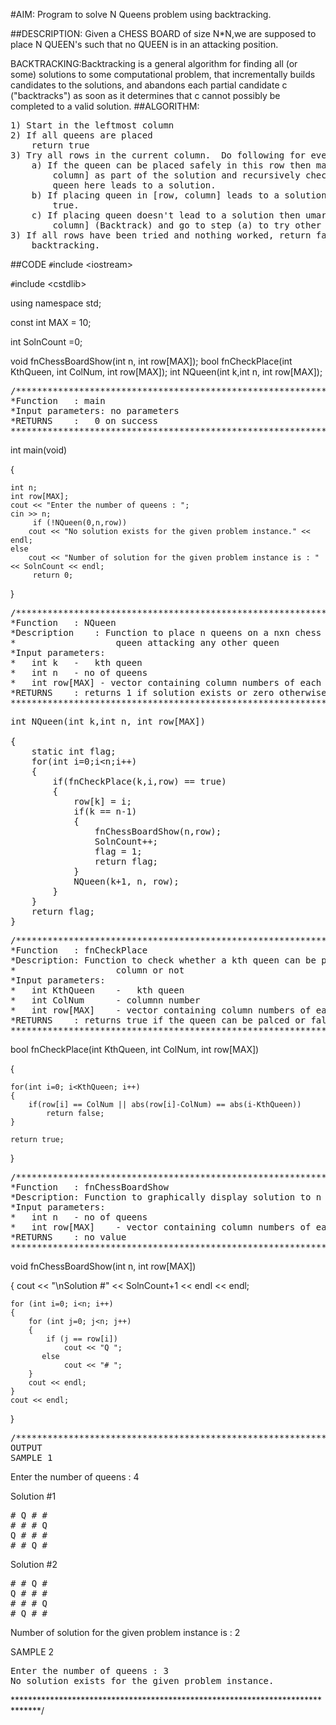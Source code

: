 #AIM: Program to solve N Queens problem using backtracking.

##DESCRIPTION:
Given a CHESS BOARD of size N*N,we are supposed to place N QUEEN's such that no QUEEN is in an attacking position.

BACKTRACKING:Backtracking is a general algorithm for finding all (or some) solutions to some computational problem, that incrementally builds candidates to the solutions, and abandons each partial candidate c ("backtracks") as soon as it determines that c cannot possibly be completed to a valid solution.
##ALGORITHM:
<pre>1) Start in the leftmost column
2) If all queens are placed
    return true
3) Try all rows in the current column.  Do following for every tried row.
    a) If the queen can be placed safely in this row then mark this [row, 
        column] as part of the solution and recursively check if placing  
        queen here leads to a solution.
    b) If placing queen in [row, column] leads to a solution then return 
        true.
    c) If placing queen doesn't lead to a solution then umark this [row, 
        column] (Backtrack) and go to step (a) to try other rows.
3) If all rows have been tried and nothing worked, return false to trigger 
    backtracking.</pre>
##CODE
`#`include &lt;iostream>

`#`include &lt;cstdlib>

using namespace std;

const int MAX = 10;

int SolnCount =0;

void fnChessBoardShow(int n, int row[MAX]);
bool fnCheckPlace(int KthQueen, int ColNum, int row[MAX]);
int NQueen(int k,int n, int row[MAX]);

<pre>/******************************************************************************
*Function	: main
*Input parameters: no parameters
*RETURNS	:	0 on success
******************************************************************************/</pre>
int main(void)

{

	int n;
	int row[MAX];
	cout << "Enter the number of queens : ";
	cin >> n;
         if (!NQueen(0,n,row))
		cout << "No solution exists for the given problem instance." << endl;
	else
		cout << "Number of solution for the given problem instance is : " << SolnCount << endl;
         return 0;
}
<pre>/******************************************************************************
*Function	: NQueen
*Description	: Function to place n queens on a nxn chess board without any 
*					queen attacking any other queen 
*Input parameters:
*	int k	-	kth queen
*	int n	- no of queens
*	int row[MAX] - vector containing column numbers of each queen
*RETURNS	: returns 1 if solution exists or zero otherwise
******************************************************************************/</pre>

<pre>int NQueen(int k,int n, int row[MAX])

{
	static int flag;
	for(int i=0;i&lt;n;i++)
	{
		if(fnCheckPlace(k,i,row) == true)
		{
			row[k] = i;
			if(k == n-1)
			{
				fnChessBoardShow(n,row);
				SolnCount++;
				flag = 1;
				return flag;
			}
			NQueen(k+1, n, row);
		}
	}
	return flag;
}</pre>
<pre>/******************************************************************************
*Function	: fnCheckPlace
*Description: Function to check whether a kth queen can be palced in a specific 
*					column or not
*Input parameters:
*	int KthQueen	-	kth queen
*	int ColNum		- columnn number
*	int row[MAX] 	- vector containing column numbers of each queen
*RETURNS	: returns true if the queen can be palced or false otherwise
******************************************************************************/</pre>
bool fnCheckPlace(int KthQueen, int ColNum, int row[MAX])

{

	for(int i=0; i<KthQueen; i++)
	{
		if(row[i] == ColNum || abs(row[i]-ColNum) == abs(i-KthQueen))
			return false;
	}

	return true;
}

<pre>/******************************************************************************
*Function	: fnChessBoardShow
*Description: Function to graphically display solution to n queens problem
*Input parameters:
*	int n	- no of queens
*	int row[MAX] 	- vector containing column numbers of each queen
*RETURNS	: no value
******************************************************************************/</pre>

void fnChessBoardShow(int n, int row[MAX])

{
	cout << "\nSolution #" << SolnCount+1 << endl << endl;

	for (int i=0; i<n; i++)
	{
		for (int j=0; j<n; j++)
		{
			if (j == row[i])
				cout << "Q ";
		   else
				cout << "# ";
		}
		cout << endl;
	}
	cout << endl;

}
<pre>/******************************************************************************
OUTPUT
SAMPLE 1</pre>

Enter the number of queens : 4

Solution #1

<pre># Q # # 
# # # Q 
Q # # # 
# # Q # </pre>


Solution #2

<pre># # Q # 
Q # # # 
# # # Q 
# Q # # </pre>

Number of solution for the given problem instance is : 2

SAMPLE 2

<pre>Enter the number of queens : 3
No solution exists for the given problem instance.</pre>

******************************************************************************/